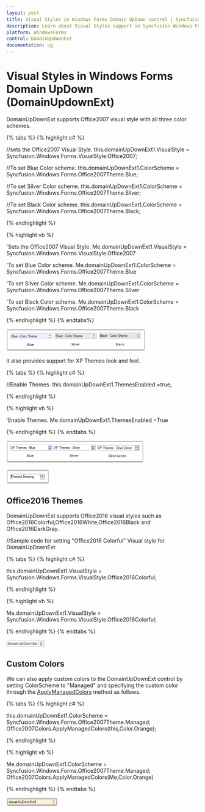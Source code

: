 ```yaml
---
layout: post
title: Visual Styles in Windows Forms Domain UpDown control | Syncfusion
description: Learn about Visual Styles support in Syncfusion Windows Forms Domain UpDown (DomainUpdownExt) control and more details.
platform: WindowsForms
control: DomainUpdownExt 
documentation: ug
---
```

# Visual Styles in Windows Forms Domain UpDown (DomainUpdownExt)

DomainUpDownExt supports Office2007 visual style with all three color schemes.

{% tabs %}
{% highlight c# %}

//sets the Office2007 Visual Style.
this.domainUpDownExt1.VisualStyle = Syncfusion.Windows.Forms.VisualStyle.Office2007;

//To set Blue Color scheme.
this.domainUpDownExt1.ColorScheme = Syncfusion.Windows.Forms.Office2007Theme.Blue;

//To set Silver Color scheme.
this.domainUpDownExt1.ColorScheme = Syncfusion.Windows.Forms.Office2007Theme.Silver;

//To set Black Color scheme.
this.domainUpDownExt1.ColorScheme = Syncfusion.Windows.Forms.Office2007Theme.Black;

{% endhighlight  %}

{% highlight vb %}

'Sets the Office2007 Visual Style.
Me.domainUpDownExt1.VisualStyle = Syncfusion.Windows.Forms.VisualStyle.Office2007

'To set Blue Color scheme.
Me.domainUpDownExt1.ColorScheme = Syncfusion.Windows.Forms.Office2007Theme.Blue

'To set Silver Color scheme.
Me.domainUpDownExt1.ColorScheme = Syncfusion.Windows.Forms.Office2007Theme.Silver

'To set Black Color scheme.
Me.domainUpDownExt1.ColorScheme = Syncfusion.Windows.Forms.Office2007Theme.Black

{% endhighlight  %}
{% endtabs%}

![Office2007 color themes](DomainUpdownExt_images/Overview_img427.png)

It also provides support for XP Themes look and feel.

{% tabs %}
{% highlight c# %}

//Enable Themes.
this.domainUpDownExt1.ThemesEnabled =true;

{% endhighlight  %}

{% highlight vb %}

'Enable Themes.
Me.domainUpDownExt1.ThemesEnabled =True

{% endhighlight  %}
{% endtabs %}

![DomainUpDownExt office2007 themes](DomainUpdownExt_images/Overview_img428.png) 

![DomainUpDownExt themes enabled](DomainUpdownExt_images/Overview_img429.png)

## Office2016 Themes

DomainUpDownExt supports Office2016 visual styles such as Office2016Colorful,Office2016White,Office2016Black and Office2016DarkGray.

//Sample code for setting "Office2016 Colorful" Visual style for DomainUpDownExt

{% tabs %}
{% highlight c# %}

this.domainUpDownExt1.VisualStyle = Syncfusion.Windows.Forms.VisualStyle.Office2016Colorful;

{% endhighlight  %}

{% highlight vb %}

Me.domainUpDownExt1.VisualStyle = Syncfusion.Windows.Forms.VisualStyle.Office2016Colorful;

{% endhighlight  %}
{% endtabs %}

![Office2016 theme](DomainUpdownExt_images/Overview_img433.png)

## Custom Colors

We can also apply custom colors to the DomainUpDownExt control by setting ColorScheme to "Managed" and specifying the custom color through the [ApplyManagedColors](https://help.syncfusion.com/cr/windowsforms/Syncfusion.Windows.Forms.Office2007Colors.html#Syncfusion_Windows_Forms_Office2007Colors_ApplyManagedColors_System_Windows_Forms_Form_System_Drawing_Color_) method as follows.

{% tabs %}
{% highlight c# %}

this.domainUpDownExt1.ColorScheme = Syncfusion.Windows.Forms.Office2007Theme.Managed;
Office2007Colors.ApplyManagedColors(this,Color.Orange);

{% endhighlight  %}

{% highlight vb %}

Me.domainUpDownExt1.ColorScheme = Syncfusion.Windows.Forms.Office2007Theme.Managed;
Office2007Colors.ApplyManagedColors(Me,Color.Orange)

{% endhighlight  %}
{% endtabs %}

![Custom colors](DomainUpdownExt_images/Overview_img430.png)
